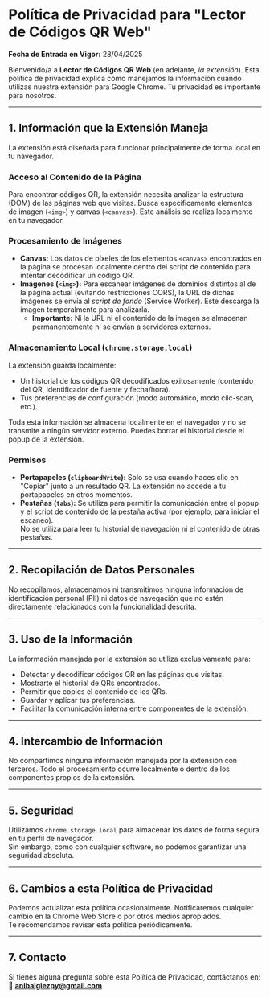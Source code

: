 # Política de Privacidad para "Lector de Códigos QR Web"

**Fecha de Entrada en Vigor:** 28/04/2025

Bienvenido/a a **Lector de Códigos QR Web** (en adelante, *la extensión*). Esta política de privacidad explica cómo manejamos la información cuando utilizas nuestra extensión para Google Chrome. Tu privacidad es importante para nosotros.

---

## 1. Información que la Extensión Maneja

La extensión está diseñada para funcionar principalmente de forma local en tu navegador.

### Acceso al Contenido de la Página
Para encontrar códigos QR, la extensión necesita analizar la estructura (DOM) de las páginas web que visitas. Busca específicamente elementos de imagen (`<img>`) y canvas (`<canvas>`). Este análisis se realiza localmente en tu navegador.

### Procesamiento de Imágenes
- **Canvas:** Los datos de píxeles de los elementos `<canvas>` encontrados en la página se procesan localmente dentro del script de contenido para intentar decodificar un código QR.
- **Imágenes (`<img>`):** Para escanear imágenes de dominios distintos al de la página actual (evitando restricciones CORS), la URL de dichas imágenes se envía al *script de fondo* (Service Worker). Este descarga la imagen temporalmente para analizarla.  
  - **Importante:** Ni la URL ni el contenido de la imagen se almacenan permanentemente ni se envían a servidores externos.

### Almacenamiento Local (`chrome.storage.local`)
La extensión guarda localmente:
- Un historial de los códigos QR decodificados exitosamente (contenido del QR, identificador de fuente y fecha/hora).
- Tus preferencias de configuración (modo automático, modo clic-scan, etc.).

Toda esta información se almacena localmente en el navegador y no se transmite a ningún servidor externo. Puedes borrar el historial desde el popup de la extensión.

### Permisos

- **Portapapeles (`clipboardWrite`):** Solo se usa cuando haces clic en "Copiar" junto a un resultado QR. La extensión no accede a tu portapapeles en otros momentos.
- **Pestañas (`tabs`):** Se utiliza para permitir la comunicación entre el popup y el script de contenido de la pestaña activa (por ejemplo, para iniciar el escaneo).  
  No se utiliza para leer tu historial de navegación ni el contenido de otras pestañas.

---

## 2. Recopilación de Datos Personales

No recopilamos, almacenamos ni transmitimos ninguna información de identificación personal (PII) ni datos de navegación que no estén directamente relacionados con la funcionalidad descrita.

---

## 3. Uso de la Información

La información manejada por la extensión se utiliza exclusivamente para:

- Detectar y decodificar códigos QR en las páginas que visitas.
- Mostrarte el historial de QRs encontrados.
- Permitir que copies el contenido de los QRs.
- Guardar y aplicar tus preferencias.
- Facilitar la comunicación interna entre componentes de la extensión.

---

## 4. Intercambio de Información

No compartimos ninguna información manejada por la extensión con terceros. Todo el procesamiento ocurre localmente o dentro de los componentes propios de la extensión.

---

## 5. Seguridad

Utilizamos `chrome.storage.local` para almacenar los datos de forma segura en tu perfil de navegador.  
Sin embargo, como con cualquier software, no podemos garantizar una seguridad absoluta.

---

## 6. Cambios a esta Política de Privacidad

Podemos actualizar esta política ocasionalmente. Notificaremos cualquier cambio en la Chrome Web Store o por otros medios apropiados.  
Te recomendamos revisar esta política periódicamente.

---

## 7. Contacto

Si tienes alguna pregunta sobre esta Política de Privacidad, contáctanos en:  
📧 **anibalgiezpy@gmail.com**

